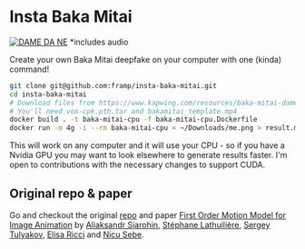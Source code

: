 Insta Baka Mitai
===

[![DAME DA NE](sample.gif)](https://github.com/framp/insta-baka-mitai/raw/master/sample.mp4)
 *includes audio

Create your own Baka Mitai deepfake on your computer with one (kinda) command!

```sh
git clone git@github.com:framp/insta-baka-mitai.git
cd insta-baka-mitai
# Download files from https://www.kapwing.com/resources/baka-mitai-dame-da-ne-meme/#3-add-four-files-to-the-folder
# You'll need vox-cpk.pth.tar and bakamitai_template.mp4
docker build . -t baka-mitai-cpu -f baka-mitai-cpu.Dockerfile
docker run -m 4g -i --rm baka-mitai-cpu < ~/Downloads/me.png > result.mp4
```

This will work on any computer and it will use your CPU - so if you have a Nvidia GPU you may want to look elsewhere to generate results faster.
I'm open to contributions with the necessary changes to support CUDA.

Original repo & paper
---
Go and checkout the original [repo](https://github.com/AliaksandrSiarohin/first-order-model) and paper [First Order Motion Model for Image Animation](https://papers.nips.cc/paper/8935-first-order-motion-model-for-image-animation) by [Aliaksandr Siarohin](https://github.com/AliaksandrSiarohin), [Stéphane Lathuilière](http://stelat.eu), [Sergey Tulyakov](http://stulyakov.com), [Elisa Ricci](http://elisaricci.eu/) and [Nicu Sebe](http://disi.unitn.it/~sebe/).

